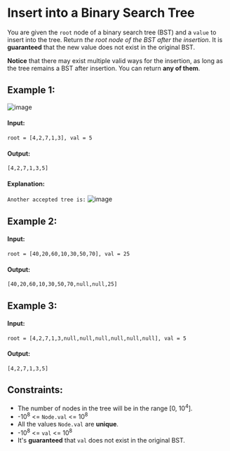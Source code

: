# Insert into a Binary Search Tree

You are given the `root` node of a binary search tree (BST) and a `value` to insert into the tree. Return *the root node of the BST after the insertion*. It is **guaranteed** that the new value does not exist in the original BST.

**Notice** that there may exist multiple valid ways for the insertion, as long as the tree remains a BST after insertion. You can return **any of them**.

 

## Example 1:
![image](https://user-images.githubusercontent.com/24850908/149214103-55bd28cd-f366-41c6-a2ed-baaca9f50d3f.png)

#### Input: 

`root = [4,2,7,1,3], val = 5`

#### Output: 

`[4,2,7,1,3,5]`

#### Explanation: 

`Another accepted tree is:`
![image](https://user-images.githubusercontent.com/24850908/149214251-f8e54b96-2d03-4cfe-822c-ef239b6475dd.png)



## Example 2:

#### Input: 

`root = [40,20,60,10,30,50,70], val = 25`

#### Output: 

`[40,20,60,10,30,50,70,null,null,25]`



## Example 3:

#### Input: 

`root = [4,2,7,1,3,null,null,null,null,null,null], val = 5`

#### Output: 

`[4,2,7,1,3,5]`
 


## Constraints:
- The number of nodes in the tree will be in the range [0, 10<sup>4</sup>].
- -10<sup>8</sup> <= `Node.val` <= 10<sup>8</sup>
- All the values `Node.val` are **unique**.
- -10<sup>8</sup> <= `val` <= 10<sup>8</sup>
- It's **guaranteed** that `val` does not exist in the original BST.
